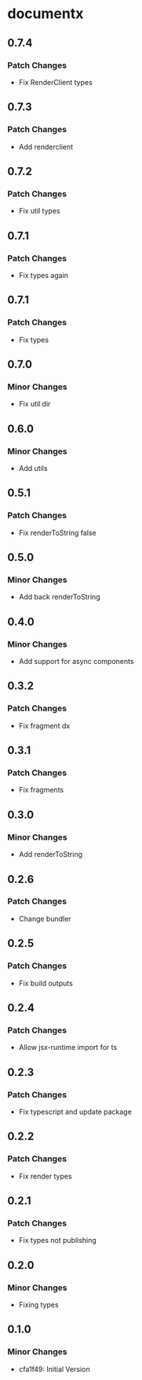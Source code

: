 # documentx

## 0.7.4

### Patch Changes

-   Fix RenderClient types

## 0.7.3

### Patch Changes

-   Add renderclient

## 0.7.2

### Patch Changes

-   Fix util types

## 0.7.1

### Patch Changes

-   Fix types again

## 0.7.1

### Patch Changes

-   Fix types

## 0.7.0

### Minor Changes

-   Fix util dir

## 0.6.0

### Minor Changes

-   Add utils

## 0.5.1

### Patch Changes

-   Fix renderToString false

## 0.5.0

### Minor Changes

-   Add back renderToString

## 0.4.0

### Minor Changes

-   Add support for async components

## 0.3.2

### Patch Changes

-   Fix fragment dx

## 0.3.1

### Patch Changes

-   Fix fragments

## 0.3.0

### Minor Changes

-   Add renderToString

## 0.2.6

### Patch Changes

-   Change bundler

## 0.2.5

### Patch Changes

-   Fix build outputs

## 0.2.4

### Patch Changes

-   Allow jsx-runtime import for ts

## 0.2.3

### Patch Changes

-   Fix typescript and update package

## 0.2.2

### Patch Changes

-   Fix render types

## 0.2.1

### Patch Changes

-   Fix types not publishing

## 0.2.0

### Minor Changes

-   Fixing types

## 0.1.0

### Minor Changes

-   cfa1f49: Initial Version
